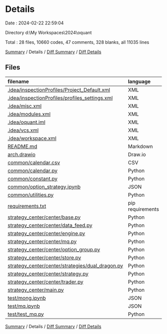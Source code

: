 # Details

Date : 2024-02-22 22:59:04

Directory d:\\My Workspaces\\2024\\oquant

Total : 28 files,  10660 codes, 47 comments, 328 blanks, all 11035 lines

[Summary](results.md) / Details / [Diff Summary](diff.md) / [Diff Details](diff-details.md)

## Files
| filename | language | code | comment | blank | total |
| :--- | :--- | ---: | ---: | ---: | ---: |
| [.idea/inspectionProfiles/Project_Default.xml](/.idea/inspectionProfiles/Project_Default.xml) | XML | 15 | 0 | 0 | 15 |
| [.idea/inspectionProfiles/profiles_settings.xml](/.idea/inspectionProfiles/profiles_settings.xml) | XML | 6 | 0 | 0 | 6 |
| [.idea/misc.xml](/.idea/misc.xml) | XML | 7 | 0 | 0 | 7 |
| [.idea/modules.xml](/.idea/modules.xml) | XML | 8 | 0 | 0 | 8 |
| [.idea/oquant.iml](/.idea/oquant.iml) | XML | 12 | 0 | 0 | 12 |
| [.idea/vcs.xml](/.idea/vcs.xml) | XML | 6 | 0 | 0 | 6 |
| [.idea/workspace.xml](/.idea/workspace.xml) | XML | 56 | 0 | 0 | 56 |
| [README.md](/README.md) | Markdown | 59 | 0 | 34 | 93 |
| [arch.drawio](/arch.drawio) | Draw.io | 257 | 0 | 0 | 257 |
| [common/calendar.csv](/common/calendar.csv) | CSV | 8,313 | 0 | 1 | 8,314 |
| [common/calendar.py](/common/calendar.py) | Python | 38 | 0 | 8 | 46 |
| [common/constant.py](/common/constant.py) | Python | 32 | 0 | 8 | 40 |
| [common/option_strategy.ipynb](/common/option_strategy.ipynb) | JSON | 83 | 0 | 1 | 84 |
| [common/utilities.py](/common/utilities.py) | Python | 25 | 5 | 11 | 41 |
| [requirements.txt](/requirements.txt) | pip requirements | 135 | 0 | 0 | 135 |
| [strategy_center/center/base.py](/strategy_center/center/base.py) | Python | 188 | 15 | 64 | 267 |
| [strategy_center/center/data_feed.py](/strategy_center/center/data_feed.py) | Python | 197 | 2 | 37 | 236 |
| [strategy_center/center/engine.py](/strategy_center/center/engine.py) | Python | 22 | 10 | 11 | 43 |
| [strategy_center/center/mq.py](/strategy_center/center/mq.py) | Python | 129 | 2 | 20 | 151 |
| [strategy_center/center/option_group.py](/strategy_center/center/option_group.py) | Python | 15 | 0 | 8 | 23 |
| [strategy_center/center/store.py](/strategy_center/center/store.py) | Python | 239 | 1 | 50 | 290 |
| [strategy_center/center/strategies/dual_dragon.py](/strategy_center/center/strategies/dual_dragon.py) | Python | 47 | 2 | 20 | 69 |
| [strategy_center/center/strategy.py](/strategy_center/center/strategy.py) | Python | 94 | 1 | 16 | 111 |
| [strategy_center/center/trader.py](/strategy_center/center/trader.py) | Python | 158 | 2 | 24 | 184 |
| [strategy_center/main.py](/strategy_center/main.py) | Python | 26 | 1 | 4 | 31 |
| [test/mong.ipynb](/test/mong.ipynb) | JSON | 257 | 0 | 1 | 258 |
| [test/mq.ipynb](/test/mq.ipynb) | JSON | 182 | 0 | 1 | 183 |
| [test/test_mq.py](/test/test_mq.py) | Python | 54 | 6 | 9 | 69 |

[Summary](results.md) / Details / [Diff Summary](diff.md) / [Diff Details](diff-details.md)